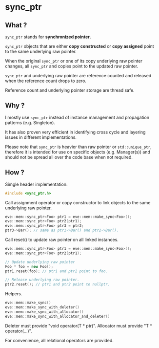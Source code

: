 # **sync_ptr** 

## What ?

`sync_ptr` stands for **synchronized pointer**.

`sync_ptr` objects that are either **copy constructed** or **copy assigned** point to the same underlying raw pointer.

When the original `sync_ptr` or one of its copy underlying raw pointer changes, all `sync_ptr` and copies point to the updated raw pointer.

`sync_ptr` and underlying raw pointer are reference counted and released when the reference count drops to zero.

Reference count and underlying pointer storage are thread safe.

## Why ?

I mostly use `sync_ptr` instead of instance management and propagation patterns (e.g. Singleton).

It has also proven very efficient in identifying cross cycle and layering issues in different implementations.

Please note that `sync_ptr` is heavier than raw pointer or `std::unique_ptr`,
therefore it is intended for use on specific objects (e.g. Manager(s)) 
and should not be spread all over the code base when not required.

## How ?

Simgle header implementation.
~~~cpp
#include <sync_ptr.h>
~~~
    
Call assignment operator or copy constructor to link objects to the same underlying raw pointer.

~~~cpp
eve::mem::sync_ptr<Foo> ptr1 = eve::mem::make_sync<Foo>();
eve::mem::sync_ptr<Foo> ptr2(ptr1);
eve::mem::sync_ptr<Foo> ptr3 = ptr2;
ptr3->Bar(); // same as ptr1->Bar() and ptr2->Bar().
~~~

Call reset() to update raw pointer on all linked instances.
~~~cpp
eve::mem::sync_ptr<Foo> ptr1 = eve::mem::make_sync<Foo>();
eve::mem::sync_ptr<Foo> ptr2(ptr1);

// Update underlying raw pointer
Foo * foo = new Foo();
ptr1.reset(foo); // ptr1 and ptr2 point to foo. 

// Release underlying raw pointer.
ptr2.reset(); // ptr1 and ptr2 point to nullptr.
~~~

Helpers.
~~~cpp
eve::mem::make_sync()
eve::mem::make_sync_with_deleter()
eve::mem::make_sync_with_allocator()
eve::mem::make_sync_with_allocator_and_deleter()
~~~

Deleter must provide "void operator(T * ptr)".
Allocator must provide "T * operator(...)".

For convenience, all relational operators are provided.
